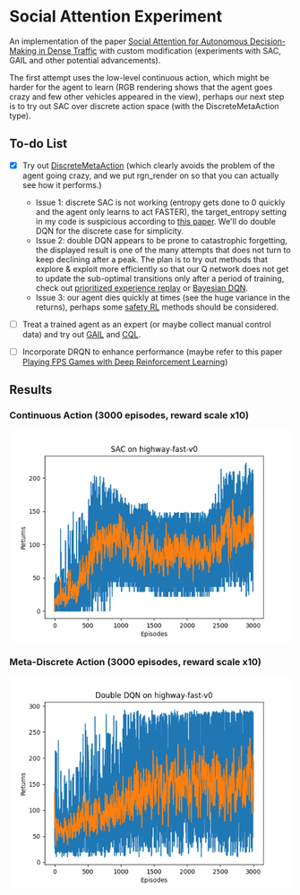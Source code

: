 # Social Attention Experiment

An implementation of the paper [Social Attention for Autonomous Decision-Making in Dense Traffic](https://arxiv.org/pdf/1911.12250.pdf) with custom modification (experiments with SAC, GAIL and other potential advancements).

The first attempt uses the low-level continuous action, which might be harder for the agent to learn (RGB rendering shows that the agent goes crazy and few other vehicles appeared in the view), perhaps our next step is to try out SAC over discrete action space (with the DiscreteMetaAction type).

## To-do List

- [x] Try out [DiscreteMetaAction](http://highway-env.farama.org/actions/#discrete-meta-actions) (which clearly avoids the problem of the agent going crazy, and we put rgn_render on so that you can actually see how it performs.)

    * Issue 1: discrete SAC is not working (entropy gets done to 0 quickly and the agent only learns to act FASTER), the target_entropy setting in my code is suspicious according to [this paper](https://arxiv.org/pdf/2112.02852.pdf). We'll do double DQN for the discrete case for simplicity.
    * Issue 2: double DQN appears to be prone to catastrophic forgetting, the displayed result is one of the many attempts that does not turn to keep declining after a peak. The plan is to try out methods that explore & exploit more efficiently so that our Q network does not get to update the sub-optimal transitions only after a period of training, check out [prioritized experience replay](https://arxiv.org/pdf/1511.05952.pdf) or [Bayesian DQN](https://arxiv.org/pdf/1802.04412.pdf).
    * Issue 3: our agent dies quickly at times (see the huge variance in the returns), perhaps some [safety RL](https://cdn.openai.com/safexp-short.pdf) methods should be considered.

- [ ] Treat a trained agent as an expert (or maybe collect manual control data) and try out [GAIL](https://arxiv.org/pdf/1606.03476.pdf) and [CQL](https://arxiv.org/pdf/2006.04779.pdf).

- [ ] Incorporate DRQN to enhance performance (maybe refer to this paper [Playing FPS Games with Deep Reinforcement Learning](https://arxiv.org/pdf/1609.05521.pdf))

## Results

### Continuous Action (3000 episodes, reward scale x10)

![image](./result01.png)

### Meta-Discrete Action (3000 episodes, reward scale x10)

![image](./result02.png)

